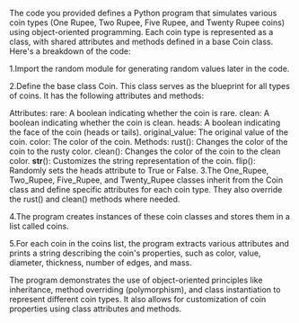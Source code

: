 The code you provided defines a Python program that simulates various coin types (One Rupee, Two Rupee, Five Rupee, and Twenty Rupee coins) using object-oriented programming. Each coin type is represented as a class, with shared attributes and methods defined in a base Coin class. Here's a breakdown of the code:

1.Import the random module for generating random values later in the code.

2.Define the base class Coin. This class serves as the blueprint for all types of coins. It has the following attributes and methods:

Attributes:
    rare: A boolean indicating whether the coin is rare.
    clean: A boolean indicating whether the coin is clean.
    heads: A boolean indicating the face of the coin (heads or tails).
    original_value: The original value of the coin.
    color: The color of the coin.
Methods:
    rust(): Changes the color of the coin to the rusty color.
    clean(): Changes the color of the coin to the clean color.
    __str__(): Customizes the string representation of the coin.
    flip(): Randomly sets the heads attribute to True or False.
3.The One_Rupee, Two_Rupee, Five_Rupee, and Twenty_Rupee classes inherit from the Coin class and define specific attributes for each coin type. They also override the rust() and clean() methods where needed.

4.The program creates instances of these coin classes and stores them in a list called coins.

5.For each coin in the coins list, the program extracts various attributes and prints a string describing the coin's properties, such as color, value, diameter, thickness, number of edges, and mass.

The program demonstrates the use of object-oriented principles like inheritance, method overriding (polymorphism), and class instantiation to represent different coin types. It also allows for customization of coin properties using class attributes and methods.
